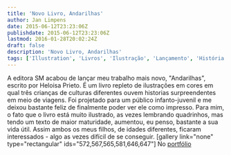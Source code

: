 ```yaml
---
title: 'Novo Livro, Andarilhas'
author: Jan Limpens
date: 2015-06-12T23:23:06Z
publishdate: 2015-06-12T23:23:06Z
lastmod: 2016-01-28T20:02:24Z
draft: false
description: 'Novo Livro, Andarilhas'
tags: ['Illustration', 'Livros', 'Ilustração', 'Lançamento', 'História em Quadrinhos']
---
```


A editora SM acabou de lançar meu trabalho mais novo, "Andarilhas", escrito por Heloisa Prieto. É um livro repleto de ilustrações em cores em qual três crianças de culturas diferentes ouvem historias surpreendentes em meio de viagens. Foi projetado para um público infanto-juvenil e me deixou bastante feliz de finalmente poder ver ele como impresso. Para mim, o fato que o livro está muito ilustrado, as vezes lembrando quadrinhos, mas tendo um texto de maior maturidade, aumentou, eu penso, bastante a sua vida útil. Assim ambos os meus filhos, de idades diferentes, ficaram interessados - algo as vezes difícil de se conseguir. [gallery link="none" type="rectangular" ids="572,567,565,581,646,647"] No [portfólio](https://limpens.com/portfolio/andarilhas/)
